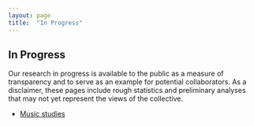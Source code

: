 ```yaml
---
layout: page
title:  "In Progress"
---
```


## In Progress

Our research in progress is available to the public as a measure of transparency and to serve as an example for potential collaborators. As a disclaimer, these pages include rough statistics and preliminary analyses that may not yet represent the views of the collective.

- [Music studies](https://wearethefield.github.io/wearethefield/inprogress/music)